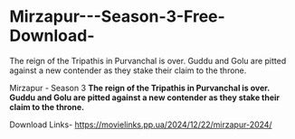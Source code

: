 # Mirzapur---Season-3-Free-Download-
The reign of the Tripathis in Purvanchal is over. Guddu and Golu are pitted against a new contender as they stake their claim to the throne.

Mirzapur - Season 3
**The reign of the Tripathis in Purvanchal is over. Guddu and Golu are pitted against a new contender as they stake their claim to the throne.**

Download Links- https://movielinks.pp.ua/2024/12/22/mirzapur-2024/
